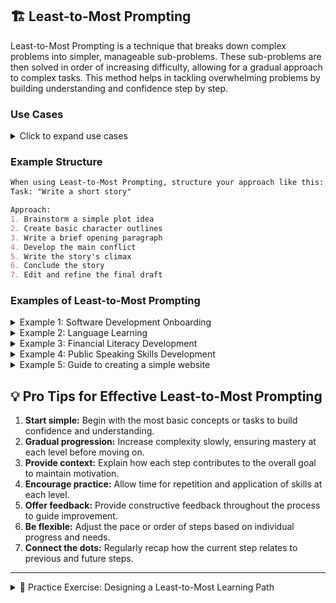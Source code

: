 ## 🏗️ Least-to-Most Prompting

Least-to-Most Prompting is a technique that breaks down complex problems into simpler, manageable sub-problems. These sub-problems are then solved in order of increasing difficulty, allowing for a gradual approach to complex tasks. This method helps in tackling overwhelming problems by building understanding and confidence step by step.

### Use Cases

<details>
<summary>Click to expand use cases</summary>

1. **Teaching complex concepts:** Helps learners grasp difficult ideas by starting with basics
2. **Troubleshooting intricate systems:** Allows for systematic problem-solving in complex environments
3. **Tackling overwhelming projects or tasks:** Makes large tasks more manageable by breaking them into smaller steps

</details>

### Example Structure

```markdown
When using Least-to-Most Prompting, structure your approach like this:
Task: "Write a short story"

Approach:
1. Brainstorm a simple plot idea
2. Create basic character outlines
3. Write a brief opening paragraph
4. Develop the main conflict
5. Write the story's climax
6. Conclude the story
7. Edit and refine the final draft
```

### Examples of Least-to-Most Prompting

<details>
<summary>Example 1: Software Development Onboarding</summary>

```markdown
Implement Least-to-Most Prompting to onboard a new employee into our software development process:
1. Introduce basic version control concepts and tools (e.g., Git basics)
2. Guide through setting up the development environment and running a simple "Hello World" application
3. Assign small bug fixes or minor feature enhancements in a single module
4. Introduce code review processes and have them participate in peer reviews
5. Assign development of a complete feature, including planning and testing
6. Introduce agile methodologies and have them participate in sprint planning and retrospectives
7. Guide them through leading a small project, including resource allocation and timeline management
8. Involve them in architectural decisions and long-term product strategy discussions
```

</details>

<details>
<summary>Example 2: Language Learning</summary>

```markdown
Apply Least-to-Most Prompting to master a new language:
1. Start with essential greetings and numbers
2. Introduce basic nouns and verbs for everyday objects and actions
3. Teach simple sentence structures (subject-verb-object)
4. Guide through conjugating verbs in present tense
5. Introduce adjectives and adverbs to describe things and actions
6. Teach how to ask and answer common questions
7. Introduce past and future tenses
8. Guide through reading simple texts and writing short paragraphs
9. Engage in role-playing exercises for common scenarios (e.g., ordering food, asking for directions)
10. Introduce idiomatic expressions and cultural nuances
11. Encourage watching movies or TV shows in the target language with subtitles
12. Guide through writing essays and engaging in debates on complex topics
```

</details>

<details>
<summary>Example 3: Financial Literacy Development</summary>

```markdown
Use Least-to-Most Prompting to develop financial literacy skills:
1. Explain basic concepts of income and expenses
2. Introduce the importance of saving and compound interest
3. Guide through creating a simple personal budget
4. Teach how to read and understand a bank statement
5. Introduce the concept of credit and how credit scores work
6. Explain different types of loans and their implications
7. Guide through the process of filing a basic tax return
8. Introduce investment concepts (stocks, bonds, mutual funds)
9. Teach how to analyze financial news and reports
10. Guide through creating a comprehensive financial plan, including retirement savings
11. Introduce advanced investment strategies and portfolio management
12. Explain complex financial instruments and market dynamics
```

</details>

<details>
<summary>Example 4: Public Speaking Skills Development</summary>

```markdown
Apply Least-to-Most Prompting to develop public speaking skills:
1. Start with breathing exercises and vocal warm-ups
2. Guide through writing a simple self-introduction
3. Teach basic body language and eye contact techniques
4. Introduce the structure of a short speech (opening, body, conclusion)
5. Guide through creating and using simple visual aids
6. Teach techniques for managing nervousness and stage fright
7. Introduce methods for engaging the audience (questions, anecdotes)
8. Guide through impromptu speaking exercises on familiar topics
9. Teach advanced rhetorical devices (metaphors, analogies, etc.)
10. Introduce techniques for handling Q&A sessions
11. Guide through preparing and delivering a TED-style talk
12. Teach strategies for adapting to different audience types and venues
```

</details>

<details>
<summary>Example 5: Guide to creating a simple website</summary>

```markdown
Apply Least-to-Most Prompting to develop public speaking skills:
1. Explain what HTML, CSS, and JavaScript are
2. Teach how to set up a basic HTML structure
3. Introduce simple CSS styling
4. Show how to add basic interactivity with JavaScript
5. Guide through publishing the website
```

</details>

## 💡 Pro Tips for Effective Least-to-Most Prompting

1. **Start simple:** Begin with the most basic concepts or tasks to build confidence and understanding.
2. **Gradual progression:** Increase complexity slowly, ensuring mastery at each level before moving on.
3. **Provide context:** Explain how each step contributes to the overall goal to maintain motivation.
4. **Encourage practice:** Allow time for repetition and application of skills at each level.
5. **Offer feedback:** Provide constructive feedback throughout the process to guide improvement.
6. **Be flexible:** Adjust the pace or order of steps based on individual progress and needs.
7. **Connect the dots:** Regularly recap how the current step relates to previous and future steps.

---

<details>
<summary>📝 Practice Exercise: Designing a Least-to-Most Learning Path</summary>

In this exercise, design a Least-to-Most Prompting learning path for a complex skill or concept. Follow these steps to create your learning path:

1. Choose a complex skill or concept you'd like to teach (e.g., data science, creative writing, project management, etc.).

2. Break down the skill into 10-15 sub-skills or concepts, arranged from least to most complex.

3. For each sub-skill or concept:
   a. Write a brief description of what will be learned.
   b. Outline a simple exercise or task to practice this sub-skill.
   c. Explain how this step builds on previous steps and prepares for future ones.

4. Design a final project or assessment that incorporates all the sub-skills learned.

5. Consider potential challenges learners might face at each step and suggest ways to overcome them.

6. Identify key milestones in your learning path where progress should be assessed before moving forward.

7. Reflect on how you would adapt this learning path for different types of learners (e.g., visual learners, hands-on learners, etc.).

</details>
